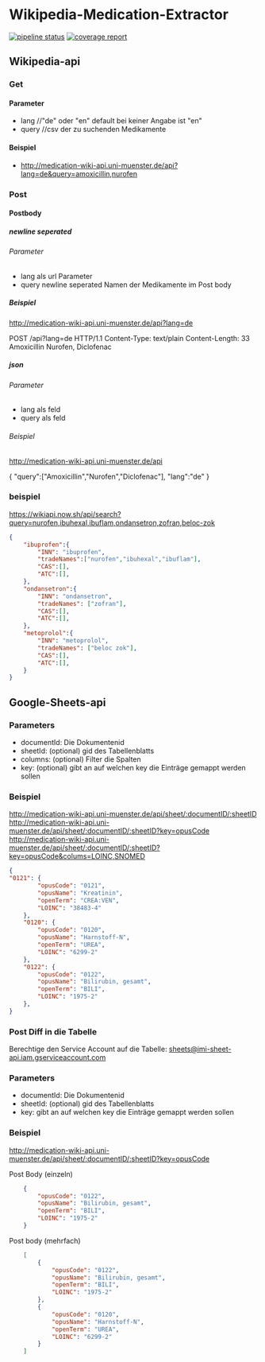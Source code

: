 # Wikipedia-Medication-Extractor

[![pipeline status](https://IMIGITLAB.uni-muenster.de/MeDIC/etl/wikipedia-medication-extractor/badges/master/pipeline.svg)](https://IMIGITLAB.uni-muenster.de/MeDIC/etl/wikipedia-medication-extractor/-/commits/master)    [![coverage report](https://IMIGITLAB.uni-muenster.de/MeDIC/etl/wikipedia-medication-extractor/badges/master/coverage.svg)](https://IMIGITLAB.uni-muenster.de/MeDIC/etl/wikipedia-medication-extractor/-/commits/master)

## Wikipedia-api

### Get
#### Parameter
* lang //"de" oder "en" default bei keiner Angabe ist "en"
* query //csv der zu suchenden Medikamente
#### Beispiel
* http://medication-wiki-api.uni-muenster.de/api?lang=de&query=amoxicillin,nurofen

### Post
#### Postbody
##### newline seperated
###### Parameter 
* lang als url Parameter
* query newline seperated Namen der Medikamente im Post body
##### Beispiel
http://medication-wiki-api.uni-muenster.de/api?lang=de

POST /api?lang=de HTTP/1.1
Content-Type: text/plain
Content-Length: 33
Amoxicillin
Nurofen,
Diclofenac

##### json
###### Parameter
* lang als feld
* query als feld
###### Beispiel
http://medication-wiki-api.uni-muenster.de/api

{
    "query":["Amoxicillin","Nurofen","Diclofenac"],
    "lang":"de"
}


### beispiel
https://wikiapi.now.sh/api/search?query=nurofen,ibuhexal,ibuflam,ondansetron,zofran,beloc-zok  

```json
{
    "ibuprofen":{
        "INN": "ibuprofen",
        "tradeNames":["nurofen","ibuhexal","ibuflam"],
        "CAS":[],
        "ATC":[],
    },
    "ondansetron":{
        "INN": "ondansetron",
        "tradeNames": ["zofran"],
        "CAS":[],
        "ATC":[],
    },
    "metoprolol":{
        "INN": "metoprolol",
        "tradeNames": ["beloc zok"],
        "CAS":[],
        "ATC":[],
    }
}
```

## Google-Sheets-api
### Parameters
* documentId: Die Dokumentenid
* sheetId: (optional) gid des Tabellenblatts
* columns: (optional) Filter die Spalten
* key: (optional) gibt an auf welchen key die Einträge gemappt werden sollen 

### Beispiel
http://medication-wiki-api.uni-muenster.de/api/sheet/:documentID/:sheetID  
http://medication-wiki-api.uni-muenster.de/api/sheet/:documentID/:sheetID?key=opusCode  
http://medication-wiki-api.uni-muenster.de/api/sheet/:documentID/:sheetID?key=opusCode&colums=LOINC,SNOMED  


```json
{
"0121": {
        "opusCode": "0121",
        "opusName": "Kreatinin",
        "openTerm": "CREA:VEN",
        "LOINC": "38483-4"
    },
    "0120": {
        "opusCode": "0120",
        "opusName": "Harnstoff-N",
        "openTerm": "UREA",
        "LOINC": "6299-2"
    },
    "0122": {
        "opusCode": "0122",
        "opusName": "Bilirubin, gesamt",
        "openTerm": "BILI",
        "LOINC": "1975-2"
    },
}
```

### Post Diff in die Tabelle
Berechtige den Service Account auf die Tabelle:
sheets@imi-sheet-api.iam.gserviceaccount.com

### Parameters
* documentId: Die Dokumentenid
* sheetId: (optional) gid des Tabellenblatts
* key: gibt an auf welchen key die Einträge gemappt werden sollen 

### Beispiel
http://medication-wiki-api.uni-muenster.de/api/sheet/:documentID/:sheetID?key=opusCode  

Post Body (einzeln)
``` json
    {
        "opusCode": "0122",
        "opusName": "Bilirubin, gesamt",
        "openTerm": "BILI",
        "LOINC": "1975-2"
    }
```
Post body (mehrfach)
``` json
    [
        {
            "opusCode": "0122",
            "opusName": "Bilirubin, gesamt",
            "openTerm": "BILI",
            "LOINC": "1975-2"
        },
        {
            "opusCode": "0120",
            "opusName": "Harnstoff-N",
            "openTerm": "UREA",
            "LOINC": "6299-2"
        }
    ]
```
